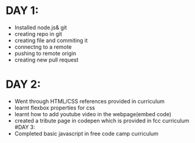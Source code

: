 
# DAY 1: 
- Installed node.js& git
- creating repo in git
- creating file and commiting it
- connectng to a remote
- pushing to remote origin
- creating new pull request

# DAY 2:
- Went through HTML/CSS references provided in curriculum
- learnt flexbox properties for css
- learnt how to add youtube video in the webpage(embed code)
- created a tribute page in codepen which is provided in fcc curriculum
#DAY 3:
- Completed basic javascript in free code camp curriculum
